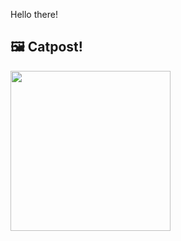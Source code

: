 Hello there!



## 🖼️ Catpost!

<sub>
    <img src="https://cdn2.thecatapi.com/images/MTUyNTYwOA.jpg" height="256">
</sub>

